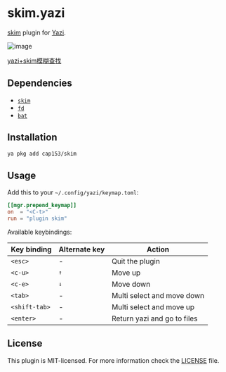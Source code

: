 # skim.yazi

[skim](https://github.com/skim-rs/skim) plugin for [Yazi](https://github.com/sxyazi/yazi).

![image](https://github.com/user-attachments/assets/88cad36a-0892-49ca-a2cd-7d5e1a085ad1)

[yazi+skim模糊查找](https://www.bilibili.com/video/BV1St34zMEV6/?share_source=copy_web&vd_source=d34abe3786a6b85ecc07875a85795885)

## Dependencies

* [`skim`](https://github.com/skim-rs/skim)
* [`fd`](https://github.com/sharkdp/fd)
* [`bat`](https://github.com/sharkdp/bat)

## Installation

```sh
ya pkg add cap153/skim
```

## Usage

Add this to your `~/.config/yazi/keymap.toml`:

```toml
[[mgr.prepend_keymap]]
on  = "<C-t>"
run = "plugin skim"
```

Available keybindings:

| Key binding   | Alternate key | Action                      |
|---------------|---------------|-----------------------------|
| `<esc>`       | -             | Quit the plugin             |
| `<c-u>`       | <kbd>↑</kbd>  | Move up                     |
| `<c-e>`       | <kbd>↓</kbd>  | Move down                   |
| `<tab>`       | -             | Multi select and move down  |
| `<shift-tab>` | -             | Multi select and move up    |
| `<enter>`     | -             | Return yazi and go to files |

## License

This plugin is MIT-licensed. For more information check the [LICENSE](LICENSE) file.
